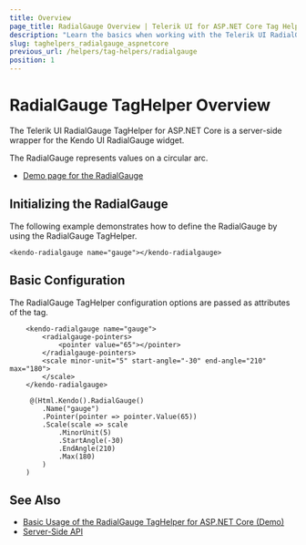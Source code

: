 ```yaml
---
title: Overview
page_title: RadialGauge Overview | Telerik UI for ASP.NET Core Tag Helpers
description: "Learn the basics when working with the Telerik UI RadialGauge TagHelper for ASP.NET Core (MVC 6 or ASP.NET Core MVC)."
slug: taghelpers_radialgauge_aspnetcore
previous_url: /helpers/tag-helpers/radialgauge
position: 1
---
```


# RadialGauge TagHelper Overview

The Telerik UI RadialGauge TagHelper for ASP.NET Core is a server-side wrapper for the Kendo UI RadialGauge widget.

The RadialGauge represents values on a circular arc.

* [Demo page for the RadialGauge](https://demos.telerik.com/aspnet-core/radial-gauge/tag-helper)

## Initializing the RadialGauge

The following example demonstrates how to define the RadialGauge by using the RadialGauge TagHelper.

    <kendo-radialgauge name="gauge"></kendo-radialgauge>

## Basic Configuration

The RadialGauge TagHelper configuration options are passed as attributes of the tag.

```tagHelper
    <kendo-radialgauge name="gauge">
        <radialgauge-pointers>
            <pointer value="65"></pointer>
        </radialgauge-pointers>
        <scale minor-unit="5" start-angle="-30" end-angle="210" max="180">
        </scale>
    </kendo-radialgauge>
```
```cshtml
     @(Html.Kendo().RadialGauge()
        .Name("gauge")
        .Pointer(pointer => pointer.Value(65))
        .Scale(scale => scale
            .MinorUnit(5)
            .StartAngle(-30)
            .EndAngle(210)
            .Max(180)
        )
    )
```

## See Also

* [Basic Usage of the RadialGauge TagHelper for ASP.NET Core (Demo)](https://demos.telerik.com/aspnet-core/radial-gauge/tag-helper)
* [Server-Side API](/api/radialgauge)
